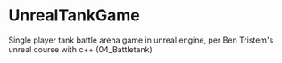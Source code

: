 # UnrealTankGame
Single player tank battle arena game in unreal engine, per Ben Tristem's unreal course with c++ (04_Battletank)
